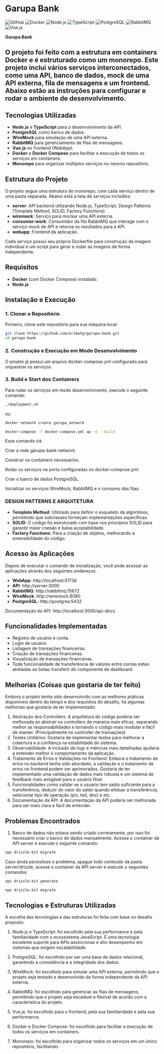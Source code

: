 # Garupa Bank

![GitHub](https://img.shields.io/github/license/seu-usuario/garupa-bank)
![Docker](https://img.shields.io/badge/Docker-✓-blue)
![Node.js](https://img.shields.io/badge/Node.js-✓-green)
![TypeScript](https://img.shields.io/badge/TypeScript-✓-blue)
![PostgreSQL](https://img.shields.io/badge/PostgreSQL-✓-blue)
![RabbitMQ](https://img.shields.io/badge/RabbitMQ-✓-orange)
![Vue.js](https://img.shields.io/badge/Vue.js-✓-brightgreen)

**Garupa Bank**

## O projeto foi feito com a estrutura em containers Docker e é estruturado como um monorepo. Este projeto inclui vários serviços interconectados, como uma API, banco de dados, mock de uma API externa, fila de mensagens e um frontend. Abaixo estão as instruções para configurar e rodar o ambiente de desenvolvimento.

## Tecnologias Utilizadas

- **Node.js** e **TypeScript** para o desenvolvimento da API.
- **PostgreSQL** como banco de dados.
- **WireMock** para simulação de uma API externa.
- **RabbitMQ** para gerenciamento de filas de mensagens.
- **Vue.js** no frontend (WebApp).
- **Docker** e **Docker Compose** para facilitar a execução de todos os serviços em containers.
- **Monorepo** para organizar múltiplos serviços no mesmo repositório.

## Estrutura do Projeto

O projeto segue uma estrutura de monorepo, com cada serviço dentro de uma pasta separada. Abaixo está a lista de serviços incluídos:

- **server**: API backend utilizando Node.js, TypeScript, Design Patterns (Template Method, SOLID, Factory Functions).
- **wiremock**: Serviço para mockar uma API externa.
- **consumer-work**: Consumidor da fila RabbitMQ que interage com o serviço mock de API e retorna os resultados para a API.
- **webapp**: Frontend da aplicação.

Cada serviço possui seu próprio Dockerfile para construção da imagem individual e um script para gerar e rodar as imagens de forma independente.

## Requisitos

- **Docker** (com Docker Compose) instalado.
- **Node.js**

## Instalação e Execução

### 1. Clonar o Repositório

Primeiro, clone este repositório para sua máquina local:

```bash
git clone https://github.com/erikwtg/garupa-bank.git
cd garupa-bank
```

### 2. Construção e Execução em Modo Desenvolvimento

O projeto já possui um arquivo docker-compose.yml configurado para orquestrar os serviços.

### 3. Build e Start dos Containers

Para rodar os serviços em modo desenvolvimento, execute o seguinte comando:

```bash
./deployment.sh
```

ou

```bash
docker network create garupa_network

docker-compose -f docker-compose.yml up -d --build
```

Esse comando irá:

Criar a rede garupa-bank-network.

Construir os containers necessários.

Rodar os serviços na porta configuradas no docker-compose.yml.

Criar o banco de dados PostgreSQL.

Inicializar os serviços WireMock, RabbitMQ e o consumo das filas.

### DESIGN PATTERNS E ARQUITETURA

- **Template Method**: Utilizado para definir o esqueleto de algoritmos, permitindo que subclasses forneçam implementações específicas.
- **SOLID**: O código foi estruturado com base nos princípios SOLID para garantir maior coesão e baixa acoplabilidade.
- **Factory Functions**: Para a criação de objetos, melhorando a extensibilidade do código.

## Acesso às Aplicações

Depois de executar o comando de inicialização, você pode acessar as aplicações através dos seguintes endereços:

- **WebApp**: http://localhost:5173å
- **API**: http://server:3000
- **RabbitMQ**: http://rabbitmq:15672
- **WireMock**: http://wiremock:8080
- **PostgreSQL**: http://postgres:5432

Documentação da API: http://localhost:3000/api-docs

## Funcionalidades Implementadas

- Registro de usuário e conta.
- Login de usuário.
- Listagem de transações financeiras.
- Criação de transações financeiras.
- Visualização de transações financeiras.
- Toda funcionalidade de transferência de valores entre contas estao atreladas ao botao transferir do componente de dashboard.

## Melhorias (Coisas que gostaria de ter feito)

Embora o projeto tenha sido desenvolvido com as melhores práticas disponíveis dentro do tempo e dos requisitos do desafio, há algumas melhorias que gostaria de ter implementado:

1. Abstração dos Controllers: A arquitetura do código poderia ser melhorada ao abstrair os controllers de maneira mais eficaz, separando melhor as responsabilidades e tornando o código mais modular e fácil de manter. (Principalmente no controller de transações)
2. Testes Unitários: Gostaria de implementar testes para melhorar a cobertura e a confiança na estabilidade do sistema.
3. Observabilidade: A inclusão de logs e métricas mais detalhadas ajudaria a entender melhor o comportamento da aplicação.
4. Tratamento de Erros e Validações no Frontend: Embora o tratamento de erros no backend tenha sido abordado, a validação e o tratamento de erros no frontend podem ser aprimorados. Gostaria de ter implementado uma validação de dados mais robusta e um sistema de feedback mais amigável para o usuário final.
5. Funcionalidades como validar se o usuario tem saldo suficiente para a transferência, deduzir do valor do saldo quando efetuar a transferência, selecionar tipo de operação (pix, ted, doc) e etc.
5. Documentação da API: A documentação da API poderia ser melhorada para ser mais clara e fácil de entender.
## Problemas Encontrados

1. Banco de dados não estava sendo criado corretamente, por isso foi necessário criar o banco de dados manualmente.
Acesse o container da API server e execute o seguinte comando:

```bash
npx drizzle-kit migrate
```

Caso ainda persistisse o problema, apague todo conteúdo da pasta server/drizzle, acesse o container da API server e execute o seguintes comandos:

```bash
npx drizzle-kit generate

npx drizzle-kit migrate
```

## Tecnologias e Estruturas Utilizadas

A escolha das tecnologias e das estruturas foi feita com base no desafio proposto.

1. Node.js e TypeScript: foi escolhido pela sua performance e pela familiaridade com o ecossistema JavaScript. É uma tecnologia excelente suporte para APIs assíncronas e alto desempenho em sistemas que exigem escalabilidade.

2. PostgreSQL: foi escolhido por ser uma base de dados relacional, garantindo a consistência e a integridade dos dados.

3. WireMock: foi escolhido para simular uma API externa, permitindo que o projeto seja testado e desenvolvido de forma independente da API externa.

4. RabbitMQ: foi escolhido para gerenciar as filas de mensagens, permitindo que o projeto seja escalável e flexível de acordo com a característica do projeto.

5. Vue.js: foi escolhido para o frontend, pela sua familiaridade e pela sua performance.

6. Docker e Docker Compose: foi escolhido para facilitar a execução de todos os serviços em containers.

7. Monorepo: foi escolhido para organizar todos os serviços em um único repositório, facilitando.
